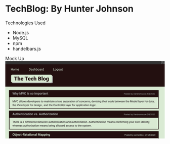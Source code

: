 # TechBlog: By Hunter Johnson

Technologies Used 
- Node.js
- MySQL
- npm
- handelbars.js

Mock Up
![](images/mockup.png)



